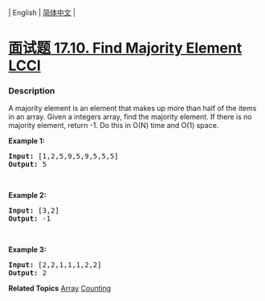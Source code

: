 | English | [简体中文](README.md) |

# [面试题 17.10. Find Majority Element LCCI](https://leetcode.cn/problems/find-majority-element-lcci)
 ### Description
<p>A majority element is an element that makes up more than half of the items in an array. Given a&nbsp;integers array, find the majority element. If there is no majority element, return -1. Do this in O(N) time and O(1) space.</p>

<p><strong>Example 1: </strong></p>

<pre>
<strong>Input: </strong>[1,2,5,9,5,9,5,5,5]
<strong>Output: </strong>5</pre>

<p>&nbsp;</p>

<p><strong>Example 2: </strong></p>

<pre>
<strong>Input: </strong>[3,2]
<strong>Output: </strong>-1</pre>

<p>&nbsp;</p>

<p><strong>Example 3: </strong></p>

<pre>
<strong>Input: </strong>[2,2,1,1,1,2,2]
<strong>Output: </strong>2
</pre>

**Related Topics**  [Array](https://leetcode.cn/tag/array) [Counting](https://leetcode.cn/tag/counting) 